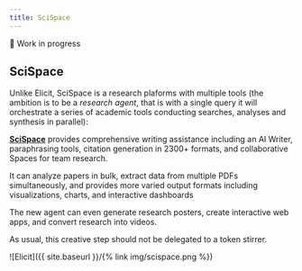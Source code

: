 ```yaml
---
title: SciSpace 
---
```

 
:construction: Work in progress

## SciSpace

Unlike Elicit, SciSpace is a research plaforms with multiple tools (the ambition is to be a *research agent*, that is with a single query it will 
orchestrate a series of academic tools conducting searches, analyses and synthesis in parallel):

[**SciSpace**](https://sciscpace.com) provides comprehensive writing assistance including an AI Writer, paraphrasing tools, citation generation in 2300+ formats, and collaborative Spaces for team research.  

It can analyze papers in bulk, extract data from multiple PDFs simultaneously, and provides more varied output formats including visualizations, charts, and interactive dashboards

The new agent can even generate research posters, create interactive web apps, and convert research into videos. 

As usual, this creative step should not be delegated to a
token stirrer.

![Elicit]({{ site.baseurl }}/{% link img/scispace.png %})